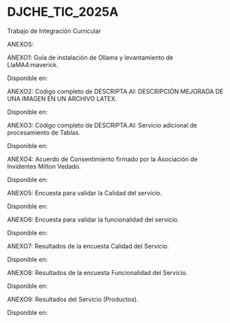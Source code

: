 # DJCHE_TIC_2025A
Trabajo de Integración Curricular 

ANEXOS:

ANEXO1: Guía de instalación de Ollama y levantamiento de LlaMA4:maverick.

Disponible en: 

ANEXO2: Código completo de DESCRIPTA.AI: DESCRIPCIÓN MEJORADA DE UNA IMAGEN EN UN ARCHIVO LATEX.

Disponible en: 

ANEXO3: Código completo de DESCRIPTA.AI: Servicio adicional de procesamiento de Tablas.

Disponible en: 

ANEXO4: Acuerdo de Consentimiento firmado por la Asociación de Invidentes Milton Vedado.

Disponible en: 

ANEXO5: Encuesta para validar la Calidad del servicio.

Disponible en: 

ANEXO6: Encuesta para validar la funcionalidad del servicio.

Disponible en: 

ANEXO7: Resultados de la encuesta Calidad del Servicio.

Disponible en: 

ANEXO8: Resultados de la encuesta Funcionalidad del Servicio.

Disponible en: 

ANEXO9: Resultados del Servicio (Productos).

Disponible en: 



